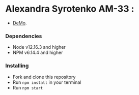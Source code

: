 #  Alexandra Syrotenko AM-33 :

 - [DeMo](https://alexandrasyrotenko.github.io/react_app/#/).

### Dependencies
* Node v12.16.3 and higher
* NPM v6.14.4 and higher


### Installing
* Fork and clone this repository
* Run `npm install` in your terminal
* Run `npm start`
